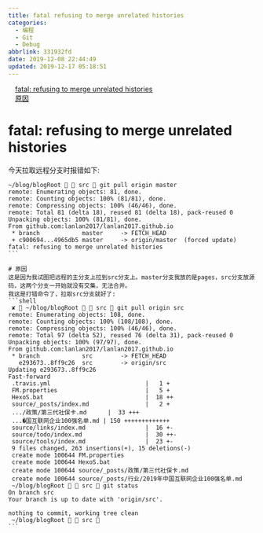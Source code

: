```yaml
---
title: fatal refusing to merge unrelated histories
categories:
  - 编程
  - Git
  - Debug
abbrlink: 331932fd
date: 2019-12-08 22:44:49
updated: 2019-12-17 05:18:51
---
```

<div id='my_toc'><a href="/blog/331932fd/#fatal-refusing-to-merge-unrelated-histories" class="header_1">fatal: refusing to merge unrelated histories</a>&nbsp;<br><a href="/blog/331932fd/#原因" class="header_1">原因</a>&nbsp;<br></div>
<style>.header_1{margin-left: 1em;}.header_2{margin-left: 2em;}.header_3{margin-left: 3em;}.header_4{margin-left: 4em;}.header_5{margin-left: 5em;}.header_6{margin-left: 6em;}</style>
<!--more-->
<script>if (navigator.platform.search('arm')==-1){document.getElementById('my_toc').style.display = 'none';}var e,p = document.getElementsByTagName('p');while (p.length>0) {e = p[0];e.parentElement.removeChild(e);}</script>

<!--end-->
# fatal: refusing to merge unrelated histories
今天拉取远程分支时报错如下:
````shell
~/blog/blogRoot   src  git pull origin master
remote: Enumerating objects: 81, done.
remote: Counting objects: 100% (81/81), done.
remote: Compressing objects: 100% (46/46), done.
remote: Total 81 (delta 18), reused 81 (delta 18), pack-reused 0
Unpacking objects: 100% (81/81), done.
From github.com:lanlan2017/lanlan2017.github.io
 * branch            master     -> FETCH_HEAD
 + c900694...4965db5 master     -> origin/master  (forced update)
fatal: refusing to merge unrelated histories
```

# 原因
这是因为我试图把远程的主分支上拉到src分支上。master分支我放的是pages，src分支放源码，这两个分支一开始就没有交集，无法合并。
我这是打错命令了，拉取src分支就好了:
```shell
 ✘  ~/blog/blogRoot   src  git pull origin src
remote: Enumerating objects: 108, done.
remote: Counting objects: 100% (108/108), done.
remote: Compressing objects: 100% (46/46), done.
remote: Total 97 (delta 52), reused 76 (delta 31), pack-reused 0
Unpacking objects: 100% (97/97), done.
From github.com:lanlan2017/lanlan2017.github.io
 * branch            src        -> FETCH_HEAD
   e293673..8ff9c26  src        -> origin/src
Updating e293673..8ff9c26
Fast-forward
 .travis.yml                           |   1 +
 FM.properties                         |   5 +
 HexoS.bat                             |  18 ++
 source/_posts/index.md                |   2 +
 .../政策/第三代社保卡.md      |  33 +++
 ...�国互联网企业100强名单.md | 150 +++++++++++++
 source/links/index.md                 |  16 +-
 source/todo/index.md                  |  30 ++-
 source/tools/index.md                 |  23 +-
 9 files changed, 263 insertions(+), 15 deletions(-)
 create mode 100644 FM.properties
 create mode 100644 HexoS.bat
 create mode 100644 source/_posts/政策/第三代社保卡.md
 create mode 100644 source/_posts/行业/2019年中国互联网企业100强名单.md
 ~/blog/blogRoot   src  git status
On branch src
Your branch is up to date with 'origin/src'.

nothing to commit, working tree clean
 ~/blog/blogRoot   src 
```
